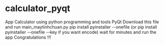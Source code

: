 # calculator_pyqt

App Calculator using python programming and tools PyQt
Download this file and run main_maytinhchuan.py 
pip install pyinstaller --onefile 
(or pip install pyinstaller --onefile --key if you want encode)
wait for minutes and run the app
Congratulations !!!
